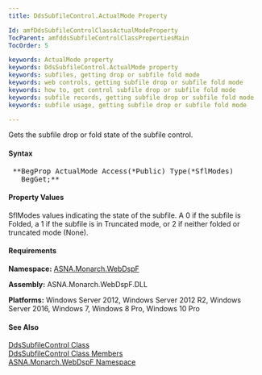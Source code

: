 ```yaml
---
title: DdsSubfileControl.ActualMode Property

Id: amfDdsSubfileControlClassActualModeProperty
TocParent: amfddsSubfileControlClassPropertiesMain
TocOrder: 5

keywords: ActualMode property
keywords: DdsSubfileControl.ActualMode property
keywords: subfiles, getting drop or subfile fold mode
keywords: web controls, getting subfile drop or subfile fold mode
keywords: how to, get control subfile drop or subfile fold mode
keywords: subfile records, getting subfile drop or subfile fold mode
keywords: subfile usage, getting subfile drop or subfile fold mode

---
```


Gets the subfile drop or fold state of the subfile control.

#### Syntax
<pre class="prettyprint"> **BegProp ActualMode Access(*Public) Type(*SflModes)
   BegGet;** </pre>

#### Property Values
SflModes values indicating the state of the subfile. A 0 if the subfile is Folded, a 1 if the subfile is in Truncated mode, or 2 if neither folded or truncated mode (None).

#### Requirements
**Namespace:** [ASNA.Monarch.WebDspF](amfWebDspFNamespace.html)

**Assembly:** ASNA.Monarch.WebDspF.DLL

**Platforms:** Windows Server 2012, Windows Server 2012 R2, Windows Server 2016, Windows 7, Windows 8 Pro, Windows 10 Pro

#### See Also
[ DdsSubfileControl Class](amfddsSubfileControlClass.html) <br /> [ DdsSubfileControl Class Members](amfddsSubfileControlClassMembers.html) <br /> [ ASNA.Monarch.WebDspF Namespace](amfWebDspFNamespace.html) 
